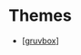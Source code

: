 # Themes

- [[gruvbox]]

[//begin]: # "Autogenerated link references for markdown compatibility"
[gruvbox]: gruvbox.md "Gruvbox"
[//end]: # "Autogenerated link references"
